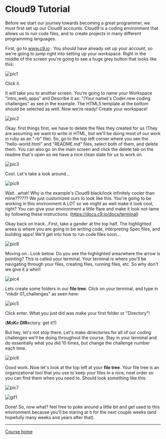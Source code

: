 # Cloud9 Tutorial
Before we start our journey towards becoming a great programmer, we must first set up our Cloud9 accounts. Cloud9 is a coding environment that allows us to run code files, and to create projects in many different programming languages. 

First, go to www.c9.io . You should have already set up your account, so we're going to jump right into setting up your workspace. Right in the middle of the screen you're going to see a huge grey button that looks like this:

![pic1](http://i.imgur.com/g6h6LGU.png)

Click it.

It will take you to another screen. You're going to name your Workspace "intro_web_apps" and Describe it as: "(Your name)'s Coder.new coding challenges" as see in the example. The HTML5 template at the bottom should be selected as well. Now we're ready! Create your workspace!

![pic2](http://i.imgur.com/dNrYa74.png)

Okay. first things first, we have to delete the files they created for us (They are assuming we want to write in HTML, but we'll be doing most of our work in ruby as an ".rb" file). So, go to the top left corner where you see the "hello-world.html" and "README.md" files, select both of them, and delete them. You can also go on the main screen and click the delete tab on the readme that's open so we have a nice clean slate for us to work on.

![pic3](http://i.imgur.com/vLIKL8S.png)

Cool. Let's take a look around... 

![pic9](http://i.imgur.com/2CWn49e.png)

Wait...what! Why is the example's Cloud9 black/look infinitely cooler than mine?????? We just customized ours to look like this. You're going to be working in this environment A LOT so we might as well make it look cool, right? You can give your environment a little flare and make it look not-lame by following these instructions: (https://docs.c9.io/docs/terminal)


Okay back on track...First, take a gander at the top half. The highlighted areea is where you are going to be writing code, interpreting Spec files, and building apps! We'll get into how to run code files soon...

![pic8](http://i.imgur.com/rp3gpmG.png)

Moving on...Look below. Do you see the highlighted area/where the arrow is pointing? This is called your terminal. Your terminal is where you'll be navigating through your files, creating files, running files, etc. So why don't we give it a whirl! 

![pic4](http://i.imgur.com/BGL4AJl.png)

Lets create some folders in our **file tree**. Click on your terminal, and type in "mkdir 01_challenges" as seen here:

![pic5](http://i.imgur.com/VyfcQNO.png)

Click enter. What you just did was make your first folder or "Directory"! 

(**M**a**K**e **DIR**ectory. get it?)

But hey, let's not stop there. Let's make diriectories for all of our coding challenges we'll be doing throughout the course. Stay in your terminal and do essentially what you did 10 times, but change the challenge number each time.

![pic6](http://i.imgur.com/WrnyhyN.png)

Good work. Now let's look at the top left at your **file tree**. Your file tree is an organizational tool that you use to keep your files in a nice, neat order so you can find them when you need to. Should look something like this:

![pic7](http://i.imgur.com/LIuLQoj.png)


![gif1](http://i.imgur.com/KiWOtNN.gif)

Done! So, now what? feel free to poke around a little bit and get used to this environment because you'll be staring at it for the next couple weeks (and hopefully many weeks and years after that).

---  
[Course home](https://github.com/Coderdotnew/intro_web_apps_001) 

